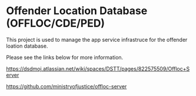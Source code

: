 # Offender Location Database (OFFLOC/CDE/PED)

This project is used to manage the app service infrastruce for the offender loation database.

Please see the links below for more information.

https://dsdmoj.atlassian.net/wiki/spaces/DSTT/pages/822575509/Offloc+Server

https://github.com/ministryofjustice/offloc-server
